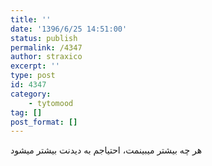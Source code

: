```yaml
---
title: ''
date: '1396/6/25 14:51:00'
status: publish
permalink: /4347
author: straxico
excerpt: ''
type: post
id: 4347
category:
    - tytomood
tag: []
post_format: []
---
```

هر چه بیشتر میبینمت، احتیاجم به دیدنت بیشتر میشود